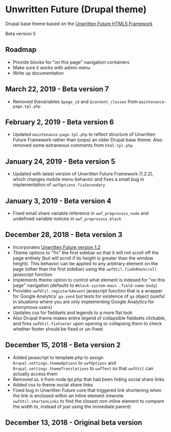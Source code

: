 # Unwritten Future (Drupal theme)

Drupal base theme based on the [Unwritten Future HTML5 Framework](https://github.com/jkissam/unwritten_future)

Beta version 5

## Roadmap

* Provide blocks for "on this page" navigation containers
* Make sure it works with admin menu
* Write up documentation

## March 22, 2019 - Beta version 7

* Removed thevariables `$page_id` and `$content_classes` from `maintenance-page.tpl.php`

## February 2, 2019 - Beta version 6

* Updated `maintenance-page.tpl.php` to reflect structure of Unwritten Future Framework rather than (oops) an older Drupal base theme. Also removed some extraneous comments from `html.tpl.php`

## January 24, 2019 - Beta version 5

* Updated with latest version of Unwritten Future Framework (1.2.2), which changes mobile menu behavior and fixes a small bug in implementation of `uwfOptions.fixSecondary`

## January 3, 2019 - Beta version 4

* Fixed email share variable reference in `uwf_preprocess_node` and undefined variable notices in `uwf_preprocess_block`

## December 28, 2018 - Beta version 3

* Incorporates [Unwritten Future version 1.2](https://github.com/jkissam/unwritten_future#version-12)
* Theme options to "fix" the first sidebar so that it will not scroll off the page entirely (but will scroll if its height is greater than the window height). This behavior can be applied to any arbitrary element on the page (other than the first sidebar) using the `uwfUtil.fixOnMaxScroll` javascript function
* Implements theme option to control what element is indexed for "on this page" navigation (defaults to `#block-system-main .field-name-body`)
* Provides `uwfUtil.registerGAevent` javascript function that is a wrapper for Google Analytics' `ga.send` but tests for existence of `ga` object (useful in situations where you are only implementing Google Analytics for anonymous users)
* Updates css for fieldsets and legends to a more flat look
* Also Drupal theme makes entire legend of collapsible fieldsets clickable, and fires `uwfUtil.fixFooter` upon opening or collapsing them to check whether footer should be fixed or un-fixed

## December 15, 2018 - Beta version 2

* Added javascript to template.php to assign `Drupal.settings.themeOptions` to `uwfOptions` and `Drupal.settings.themeTranslations` to `uwfText` so that `uwfUtil` can actually access them
* Removed `&& 0` from node.tpl.php that had been hiding social share links
* Added css to theme social share links
* Fixed bug in Unwritten Future core that triggered link shortening when the link is enclosed within an inline element (rewrote `uwfUtil.shortenLinks` to find the closest non-inline element to compare the width to, instead of just using the immediate parent)

## December 13, 2018 - Original beta version